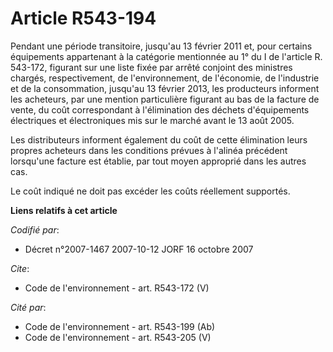 # Article R543-194

Pendant une période transitoire, jusqu'au 13 février 2011 et, pour certains équipements appartenant à la catégorie mentionnée
au 1° du I de l'article R. 543-172, figurant sur une liste fixée par arrêté conjoint des ministres chargés, respectivement,
de l'environnement, de l'économie, de l'industrie et de la consommation, jusqu'au 13 février 2013, les producteurs informent
les acheteurs, par une mention particulière figurant au bas de la facture de vente, du coût correspondant à l'élimination des
déchets d'équipements électriques et électroniques mis sur le marché avant le 13 août 2005.

Les distributeurs informent également du coût de cette élimination leurs propres acheteurs dans les conditions prévues à
l'alinéa précédent lorsqu'une facture est établie, par tout moyen approprié dans les autres cas.

Le coût indiqué ne doit pas excéder les coûts réellement supportés.

**Liens relatifs à cet article**

_Codifié par_:

  - Décret n°2007-1467 2007-10-12 JORF 16 octobre 2007

_Cite_:

  - Code de l'environnement - art. R543-172 (V)

_Cité par_:

  - Code de l'environnement - art. R543-199 (Ab)
  - Code de l'environnement - art. R543-205 (V)

